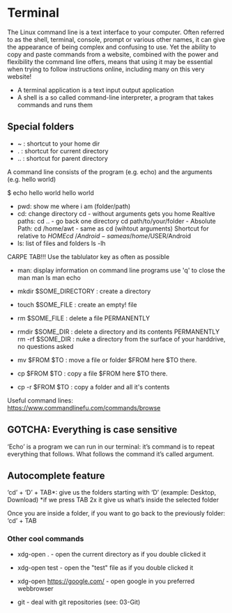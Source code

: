 # Terminal

The Linux command line is a text interface to your computer. Often referred to as the shell, terminal, console, prompt or various other names, it can give the appearance of being complex and confusing to use. Yet the ability to copy and paste commands from a website, combined with the power and flexibility the command line offers, means that using it may be essential when trying to follow instructions online, including many on this very website!

  - A terminal application is a text input output application
  - A shell is a so called command-line interpreter, a program that takes commands and runs them

## Special folders

  -  ~ : shortcut to your home dir
  -  . : shortcut for current directory
  - .. : shortcut for parent directory

A command line consists of the program (e.g. echo) and the arguments (e.g. hello world)

  $ echo hello world
  hello world

  - pwd: show me where i am (folder/path)
  - cd: change directory
      cd             - without arguments gets you home
      Realtive paths:
      cd ..          - go back one directory
      cd path/to/your/folder - 
      Absolute Path:
      cd /home/awt   - same as cd (wihtout arguments)
      Shortcut for relative to $HOME
      cd ~/Android   - same as /home/$USER/Android
  - ls: list of files and folders
      ls -lh

  CARPE TAB!!! Use the tablulator key as often as possible
  
  - man: display information on command line programs
      use 'q' to close the man
      man ls
      man echo
  
  - mkdir $SOME_DIRECTORY : create a directory
  - touch $SOME_FILE      : create an empty! file
  - rm $SOME_FILE         : delete a file PERMANENTLY
  - rmdir  $SOME_DIR      : delete a directory and its contents PERMANENTLY
    rm -rf $SOME_DIR      : nuke a directory from the surface of your harddrive, no questions asked
  - mv $FROM $TO          : move a file or folder $FROM here $TO there.
  - cp $FROM $TO          : copy a file $FROM here $TO there.
  - cp -r $FROM $TO       : copy a folder and all it's contents

  Useful command lines: https://www.commandlinefu.com/commands/browse

## GOTCHA: Everything is case sensitive

‘Echo’ is a program we can run in our terminal: it’s command is to repeat everything that follows. 
What follows the command it’s called argument.


## Autocomplete feature

‘cd’ + ‘D’ + TAB*: give us the folders starting with ‘D’ (example: Desktop, Download)
*if we press TAB 2x it give us what’s inside the selected folder

Once you are inside a folder, if you want to go back to the previously folder: ‘cd’ + TAB

### Other cool commands

 - xdg-open .    - open the current directory as if you double clicked it
 - xdg-open test - open the "test" file as if you double clicked it
 - xdg-open https://google.com/ - open google in you preferred webbrowser

 - git - deal with git repositories (see: 03-Git)